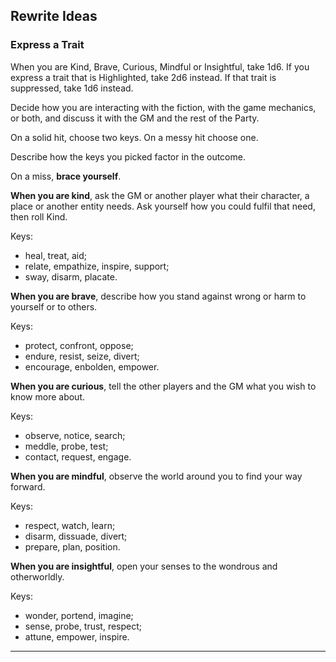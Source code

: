 ## Rewrite Ideas

### Express a Trait

When you are Kind, Brave, Curious, Mindful or Insightful, take 1d6. If you express a trait that is Highlighted, take 2d6 instead. If that trait is suppressed, take 1d6 instead.

Decide how you are interacting with the fiction, with the game mechanics, or both, and discuss it with the GM and the rest of the Party.

On a solid hit, choose two keys. On a messy hit choose one.

Describe how the keys you picked factor in the outcome.

On a miss, **brace yourself**.

**When you are kind**, ask the GM or another player what their character, a place or another entity needs. Ask yourself how you could fulfil that need, then roll Kind.

Keys:
- heal, treat, aid;
- relate, empathize, inspire, support;
- sway, disarm, placate.

**When you are brave**, describe how you stand against wrong or harm to yourself or to others.

Keys:
- protect, confront, oppose;
- endure, resist, seize, divert;
- encourage, enbolden, empower.

**When you are curious**, tell the other players and the GM what you wish to know more about.

Keys:
- observe, notice, search;
- meddle, probe, test;
- contact, request, engage.

**When you are mindful**, observe the world around you to find your way forward.

Keys:
- respect, watch, learn;
- disarm, dissuade, divert;
- prepare, plan, position.

**When you are insightful**, open your senses to the wondrous and otherworldly.

Keys:
- wonder, portend, imagine;
- sense, probe, trust, respect;
- attune, empower, inspire.
---